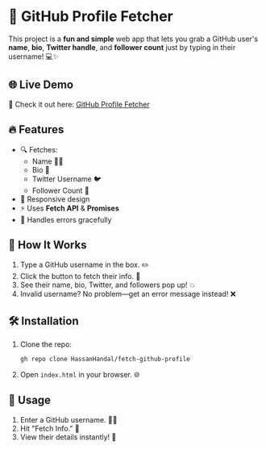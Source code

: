 # 🚀 GitHub Profile Fetcher

This project is a **fun and simple** web app that lets you grab a GitHub user's **name**, **bio**, **Twitter handle**, and **follower count** just by typing in their username! 💻✨

## 🌐 Live Demo

🎉 Check it out here: [GitHub Profile Fetcher](https://hassanhandal.github.io/fetch-github-profile/)

## 🔥 Features

- 🔍 Fetches:
  - Name 🧑‍💻
  - Bio 📝
  - Twitter Username 🐦
  - Follower Count 👥
- 📱 Responsive design
- ⚡️ Uses **Fetch API** & **Promises**
- 🚫 Handles errors gracefully

## 🚀 How It Works

1. Type a GitHub username in the box. ✏️
2. Click the button to fetch their info. 🔄
3. See their name, bio, Twitter, and followers pop up! 💥
4. Invalid username? No problem—get an error message instead! ❌

## 🛠️ Installation

1. Clone the repo:

   ```bash
   gh repo clone HassanHandal/fetch-github-profile
   ```

2. Open `index.html` in your browser. 🌐

## 🎯 Usage

1. Enter a GitHub username. 🧑‍💻
2. Hit "Fetch Info." 🎯
3. View their details instantly! 🚀

